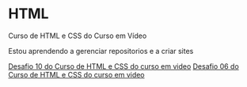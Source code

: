 # HTML
 Curso de HTML e CSS do Curso em Vídeo

Estou aprendendo a gerenciar repositorios e a criar sites

<a href="https://pauloprediger.github.io/HTML//desafios/desafio010/index.html" target="_blank" rel="next">Desafio 10 do Curso de HTML e CSS do curso em video</a>
<a href="https://pauloprediger.github.io/HTML//desafios/desafio006/index.html" target="_blank" rel="next">Desafio 06 do Curso de HTML e CSS do curso em video</a>